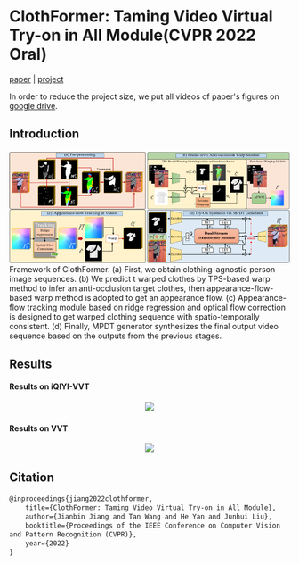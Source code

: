 # ClothFormer: Taming Video Virtual Try-on in All Module(CVPR 2022 Oral)


[paper](https://arxiv.org/abs/2204.12151) | [project](https://cloth-former.github.io/)

In order to reduce the project size, we put all videos of paper's figures on [google drive](https://drive.google.com/drive/folders/1lCQTB_8rKXfe-lhq9eUc8KVXo_cHqox9?usp=sharing).


## Introduction
<div align="center">
  <img src="./Example/overview_ClothFormer.png">
</div>
Framework of ClothFormer. (a) First, we obtain clothing-agnostic person image sequences. (b) We predict t warped clothes by TPS-based warp method to infer an anti-occlusion target clothes, then appearance-flow-based warp method is adopted to get an appearance flow. (c) Appearance-flow tracking module based on ridge regression and optical flow correction is designed to get warped clothing sequence with spatio-temporally consistent. (d) Finally, MPDT generator synthesizes the final output video sequence based on the outputs from the previous stages.



## Results
#### Results on iQIYI-VVT
<p align='center'>  
  <img src='Example/res_tab.gif' width='800'/>  
</p>

#### Results on VVT
<p align='center'>  
  <img src='Example/res_tab_vvt.gif' width='800'/>  
</p>



## Citation

```
@inproceedings{jiang2022clothformer,
    title={ClothFormer: Taming Video Virtual Try-on in All Module},
    author={Jianbin Jiang and Tan Wang and He Yan and Junhui Liu},
    booktitle={Proceedings of the IEEE Conference on Computer Vision and Pattern Recognition (CVPR)},
    year={2022}
}
```



